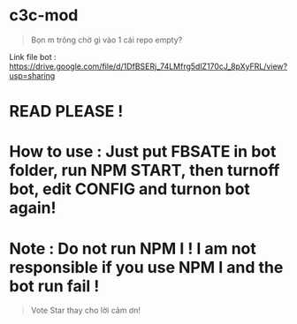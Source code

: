 # c3c-mod

> Bọn m trông chờ gì vào 1 cái repo empty?

Link file bot : https://drive.google.com/file/d/1DfBSERj_74LMfrg5dlZ170cJ_8pXyFRL/view?usp=sharing

# READ PLEASE !

# How to use : Just put FBSATE in bot folder, run NPM START, then turnoff bot, edit CONFIG and turnon bot again!

# Note : Do not run NPM I ! I am not responsible if you use NPM I and the bot run fail !

> Vote Star thay cho lời cảm ơn!

